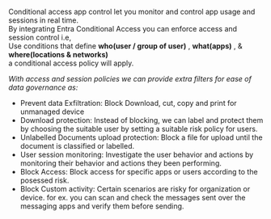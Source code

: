 Conditional access app control let you monitor and control app usage and sessions in real time.<br>
By integrating Entra Conditional Access you can enforce access and session control i.e, <br>
Use conditions that define **who(user / group of user)** , **what(apps)** , & **where(locations & networks)** <br>
a conditional access policy will apply.

_With access and session policies we can provide extra filters for ease of data governance as:_<br>
* Prevent data Exfiltration: Block Download, cut, copy and print for unmanaged device
* Download protection: Instead of blocking, we can label and protect them by choosing the suitable user by setting
  a suitable risk policy for users.
* Unlabelled Documents upload protection: Block a file for upload until the document is classified or labelled.
* User session monitoring: Investigate the user behavior and actions by monitoring their behavior and
  actions they been performing.
* Block Access: Block access for specific apps or users according to the posessed risk.
* Block Custom activity: Certain scenarios are risky for organization or device. for ex. you can scan and check
  the messages sent over the messaging apps and verify them before sending.

  
